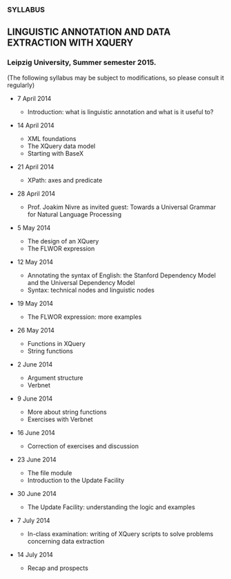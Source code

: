 ### SYLLABUS
## LINGUISTIC ANNOTATION AND DATA EXTRACTION WITH XQUERY
### Leipzig University, Summer semester 2015.

(The following syllabus may be subject to modifications, so please consult it regularly)


* 7 April 2014
    * Introduction: what is linguistic annotation and what is it useful to?

* 14 April 2014
    * XML foundations
    * The XQuery data model
    * Starting with BaseX

* 21 April 2014
  * XPath: axes and predicate

* 28 April 2014
  * Prof. Joakim Nivre as invited guest: Towards a Universal Grammar for Natural Language Processing

* 5 May 2014 
  * The design of an XQuery
  * The FLWOR expression

* 12 May 2014
  * Annotating the syntax of English: the Stanford Dependency Model and the Universal Dependency Model
  * Syntax: technical nodes and linguistic nodes

* 19 May 2014
  * The FLWOR expression: more examples

* 26 May 2014
  * Functions in XQuery
  * String functions
 
* 2 June 2014
  * Argument structure
  * Verbnet

* 9 June 2014
  * More about string functions
  * Exercises with Verbnet
  
* 16 June 2014
  * Correction of exercises and discussion

* 23 June 2014
  * The file module
  * Introduction to the Update Facility

* 30 June 2014
  * The Update Facility: understanding the logic and examples

* 7 July 2014
  * In-class examination: writing of XQuery scripts to solve problems concerning data extraction

* 14 July 2014
  * Recap and prospects 
  
